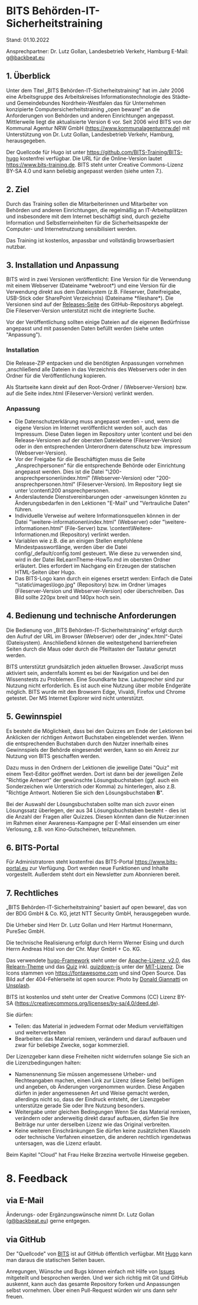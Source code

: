 # BITS Behörden-IT-Sicherheitstraining


Stand: 01.10.2022

Ansprechpartner: Dr. Lutz Gollan, Landesbetrieb Verkehr, Hamburg
E-Mail: [g@backbeat.eu](mailto:g@backbeat.eu)

## 1. Überblick

Unter dem Titel „BITS Behörden-IT-Sicherheitstraining“ hat im Jahr 2006 eine Arbeitsgruppe des Arbeitskreises Informationstechnologie des Städte- und Gemeindebundes Nordrhein-Westfalen das für Unternehmen konzipierte Computersicherheitstraining „open beware!“ an die Anforderungen von Behörden und anderen Einrichtungen angepasst. Mittlerweile liegt die aktualisierte Version 6 vor. Seit 2006 wird BITS von der Kommunal Agentur NRW GmbH (https://www.kommunalagenturnrw.de) mit Unterstützung von Dr. Lutz Gollan, Landesbetrieb Verkehr, Hamburg, herausgegeben.

Der Quellcode für Hugo ist unter https://github.com/BITS-Training/BITS-hugo kostenfrei verfügbar. Die URL für die Online-Version lautet https://www.bits-training.de. BITS steht unter Creative Commons-Lizenz BY-SA 4.0 und kann beliebig angepasst werden (siehe unten 7.).

## 2. Ziel

Durch das Training sollen die Mitarbeiterinnen und Mitarbeiter von Behörden und anderen Einrichtungen, die regelmäßig an IT-Arbeitsplätzen und insbesondere mit dem Internet beschäftigt sind, durch gezielte Information und Selbstlerneinheiten für die Sicherheitsaspekte der Computer- und Internetnutzung sensibilisiert werden.

Das Training ist kostenlos, anpassbar und vollständig browserbasiert nutzbar.

## 3. Installation und Anpassung

BITS wird in zwei Versionen veröffentlicht: Eine Version für die Verwendung mit einem Webserver (Dateiname \*webroot\*) und eine Version für die Verwendung direkt aus dem Dateisystem (z.B. Fileserver, Dateifreigabe, USB-Stick oder SharePoint Verzeichnis) (Dateiname \*fileshare\*). Die Versionen sind auf der [Releases-Seite](https://github.com/BITS-Training/BITS-hugo/releases) des GitHub-Repositorys abgelegt. Die Fileserver-Version unterstützt nicht die integrierte Suche.

Vor der Veröffentlichung sollten einige Dateien auf die eigenen Bedürfnisse angepasst und mit passenden Daten befüllt werden (siehe unten "Anpassung").

### Installation

Die Release-ZIP entpacken und die benötigten Anpassungen vornehmen ,anschließend alle Dateien in das Verzeichnis des Webservers oder in den Ordner für die Veröffentlichung kopieren.

Als Startseite kann direkt auf den Root-Ordner / (Webserver-Version) bzw. auf die Seite index.html (Fileserver-Version) verlinkt werden.

### Anpassung

* Die Datenschutzerklärung muss angepasst werden - und, wenn die eigene Version im Internet veröffentlicht werden soll, auch das Impressum. Diese Daten liegen im Repository unter \content und bei den Release-Versionen auf der obersten Dateiebene (Fileserver-Version) oder in den entsprechenden Unterordnern datenschutz bzw. impressum (Webserver-Version).
* Vor der Freigabe für die Beschäftigten muss die Seite „Ansprechpersonen“ für die entsprechende Behörde oder Einrichtung angepasst werden. Dies ist die Datei "\200-ansprechpersonen\index.html" (Webserver-Version) oder "200-ansprechpersonen.html" (Fileserver-Version). Im Repository liegt sie unter  \content\200 ansprechpersonen.
* Anderslautende Dienstvereinbarungen oder -anweisungen könnten zu Änderungsbedarfen in den Lektionen "E-Mail" und "Vertrauliche Daten" führen.
* Individuelle Verweise auf weitere Informationsquellen können in der Datei "\weitere-informationen\index.html" (Webserver) oder "\weitere-informationen.html" (File-Server) bzw. \content\Weitere-Informationen.md (Repository) verlinkt werden.
* Variablen wie z.B. die an einigen Stellen empfohlene Mindestpasswortlänge, werden über die Datei config/_default/config.toml gesteuert. Wie diese zu verwenden sind, wird in der Datei ReLearnTheme-HowTo.md im obersten Ordner erläutert. Dies erfordert im Nachgang ein Erzeugen der statischen HTML-Seiten über Hugo.
* Das BITS-Logo kann durch ein eigenes ersetzt werden: Einfach die Datei "\static\images\logo.jpg" (Repository) bzw. im Ordner \images (Fileserver-Version und Webserver-Version) oder überschreiben. Das Bild sollte 220px breit und 140px hoch sein.

## 4. Bedienung und technische Anforderungen

Die Bedienung von „BITS Behörden-IT-Sicherheitstraining“ erfolgt durch den Aufruf der URL im Browser (Webserver) oder der „index.html“-Datei (Dateisystem). Anschließend können die weitestgehend barrierefreien Seiten durch die Maus oder durch die Pfeiltasten der Tastatur genutzt werden.

BITS unterstützt grundsätzlich jeden aktuellen Browser. JavaScript muss aktiviert sein, andernfalls kommt es bei der Navigation und bei den Wissenstests zu Problemen. Eine Soundkarte bzw. Lautsprecher sind zur Nutzung nicht erforderlich. Es ist auch eine Nutzung über mobile Endgeräte möglich. BITS wurde mit den Browsern Edge, Vivaldi, Firefox und Chrome getestet. Der MS Internet Explorer wird nicht unterstützt.

## 5. Gewinnspiel

Es besteht die Möglichkeit, dass bei den Quizzes am Ende der Lektionen bei Anklicken der richtigen Antwort Buchstaben eingeblendet werden. Wenn die entsprechenden Buchstaben durch den Nutzer innerhalb eines Gewinnspiels der Behörde eingesendet werden, kann so ein Anreiz zur Nutzung von BITS geschaffen werden.

Dazu muss in den Ordnern der Lektionen die jeweilige Datei "Quiz" mit einem Text-Editor geöffnet werden. Dort ist dann bei der jeweiligen Zeile "Richtige Antwort" der gewünschte Lösungsbuchstaben (ggf. auch ein Sonderzeichen wie Unterstrich oder Komma) zu hinterlegen, also z.B. "Richtige Antwort. Notieren Sie sich den Lösungsbuchstaben **B**".

Bei der Auswahl der Lösungsbuchstaben sollte man sich zuvor einen Lösungssatz überlegen, der aus 34 Lösungsbuchstaben besteht - dies ist die Anzahl der Fragen aller Quizzes. Diesen könnten dann die Nutzer:innen im Rahmen einer Awareness-Kampagne per E-Mail einsenden um einer Verlosung, z.B. von Kino-Gutscheinen, teilzunehmen.

## 6. BITS-Portal

Für Administratoren steht kostenfrei das BITS-Portal https://www.bits-portal.eu zur Verfügung. Dort werden neue Funktionen und Inhalte vorgestellt. Außerdem steht dort ein Newsletter zum Abonnieren bereit.


## 7. Rechtliches

„BITS Behörden-IT-Sicherheitstraining“ basiert auf open beware!, das von der BDG GmbH & Co. KG, jetzt NTT Security GmbH, herausgegeben wurde.

Die Urheber sind Herr Dr. Lutz Gollan und Herr Hartmut Honermann, PureSec GmbH.

Die technische Realisierung erfolgt durch Herrn Werner Eising und durch Herrn Andreas Hösl von der Chr. Mayr GmbH + Co. KG.

Das verwendete [hugo-Framework](https://gohugo.io/) steht unter der [Apache-Lizenz, v2.0](https://www.apache.org/licenses/LICENSE-2.0), das [Relearn-Theme](https://themes.gohugo.io/hugo-theme-relearn/) und das [Quiz](https://bonartm.github.io/hugo-quiz/) inkl. [quizdown-js](https://github.com/bonartm/quizdown-js) unter der [MIT-Lizenz](https://opensource.org/licenses/MIT). Die Icons stammen von https://fontawesome.com und sind Open Source. Das Bild auf der 404-Fehlerseite ist open source: Photo by [Donald Giannatti](https://unsplash.com/@wizwow?utm_source=unsplash&utm_medium=referral&utm_content=creditCopyText) on [Unsplash](https://unsplash.com/s/photos/deadend?utm_source=unsplash&utm_medium=referral&utm_content=creditCopyText).

BITS ist kostenlos und steht unter der Creative Commons (CC) Lizenz BY-SA (https://creativecommons.org/licenses/by-sa/4.0/deed.de).


Sie dürfen:

- Teilen:
  das Material in jedwedem Format oder Medium vervielfältigen und weiterverbreiten
- Bearbeiten:
  das Material remixen, verändern und darauf aufbauen und zwar für beliebige Zwecke, sogar kommerziell.


Der Lizenzgeber kann diese Freiheiten nicht widerrufen solange Sie sich an die Lizenzbedingungen halten:

- Namensnennung
  Sie müssen angemessene Urheber- und Rechteangaben machen, einen Link zur Lizenz (diese Seite) beifügen und angeben, ob Änderungen vorgenommen wurden. Diese Angaben dürfen in jeder angemessenen Art und Weise gemacht werden, allerdings nicht so, dass der Eindruck entsteht, der Lizenzgeber unterstütze gerade Sie oder Ihre Nutzung besonders.
- Weitergabe unter gleichen Bedingungen
  Wenn Sie das Material remixen, verändern oder anderweitig direkt darauf aufbauen, dürfen Sie Ihre Beiträge nur unter derselben Lizenz wie das Original verbreiten.
- Keine weiteren Einschränkungen
  Sie dürfen keine zusätzlichen Klauseln oder technische Verfahren einsetzen, die anderen rechtlich irgendetwas untersagen, was die Lizenz erlaubt.

Beim Kapitel "Cloud" hat Frau Heike Brzezina wertvolle Hinweise gegeben.

# 8. Feedback

## via E-Mail

Änderungs- oder Ergänzungswünsche nimmt Dr. Lutz Gollan ([g@backbeat.eu](mailto:g@backbeat.eu)) gerne entgegen. 

## via GitHub

Der "Quellcode" von [BITS](https://github.com/BITS-Training/BITS-hugo) ist auf GitHub öffentlich verfügbar. Mit [Hugo](https://gohugo.io) kann man daraus die statischen Seiten bauen.

Anregungen, Wünsche und Bugs können einfach mit Hilfe von [Issues](https://github.com/BITS-Training/BITS-hugo/issues) mitgeteilt und besprochen werden. Und wer sich richtig mit Git und GitHub auskennt, kann auch das gesamte Repository forken und Anpassungen selbst vornehmen. Über einen Pull-Request würden wir uns dann sehr freuen.
